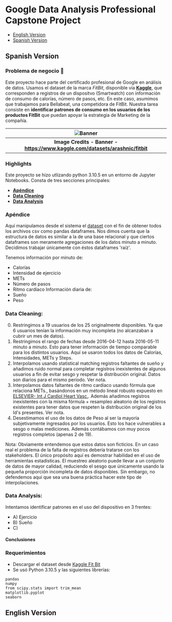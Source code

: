 # Google Data Analysis Professional Capstone Project
- [English Version](#English-Version) 
- [Spanish Version](#Spanish-Version)

## Spanish Version

### **Problema de negocio** 📝
Este proyecto hace parte del certificado profesional de Google en análisis de datos.
Usamos el dataset de la marca _FitBit_, disponible vía [**Kaggle**](https://www.kaggle.com/datasets/arashnic/fitbit), que corresponden a registros de un dispositvo (Smartwatch) con información de consumo de calorías, número de pasos, etc.
En este caso, asumimos que trabajamos para Bellabeat, una competidora de FitBit. Nuestra tarea consiste en **identificar patrones de consumo en los usuarios de los productos FitBit** que puedan apoyar la estrategia de Marketing de la compañía.

| ![Banner](FitBit_Banner.png) |
|:--:|
| <b>Image Credits - Banner - https://www.kaggle.com/datasets/arashnic/fitbit  </b>|


### **Highlights** 
Este proyecto se hizo utlizando python 3.10.5 en un entorno de Jupyter Notebooks. Consta de tres secciones principales:
- [**Apéndice**](#Apéndice)
- [**Data Cleaning**](#Data-Cleaning)
- [**Data Analysis**](#Data-Analysis)
### Apéndice
Aquí manipulamos desde el sistema el [dataset](https://www.kaggle.com/datasets/arashnic/fitbit) con el fin de obtener todos los archivos csv como pandas dataframes. Nos dimos cuenta que la estructura de datos es similar a la de una base relacional y que ciertos dataframes son meramente agregaciones de los datos minuto a minuto. Decidimos trabajar únicamente con éstos dataframes 'raíz'. 

Tenemos información por minuto de:
* Calorías
* Intensidad de ejercicio
* METs
* Número de pasos
* Ritmo cardíaco
Información diaria de:
* Sueño
* Peso

### Data Cleaning:

0. Restringimos a 19 usuarios de los 25 originalmente disponibles. Ya que 6 usuarios tenían la información muy incompleta (no alcanzaban a cubrir un mes de datos).
1. Restringimos el rango de fechas desde 2016-04-12 hasta 2016-05-11 minuto a minuto. Esto para tener información de tiempo comparable para los distintos usuarios. Aquí se usaron todos los datos de Calorías, Intensidades, METs y Steps.
2. Interpolamos usando statistical matching registros faltantes de sueño y añadimos ruido normal para completar registros inexistentes de algunos usuarios a fin de evitar sesgo y respetar la distribución original. Datos son diarios para el mismo período. Ver nota.
3. Interpolamos datos faltantes de ritmo cardíaco usando fórmula que relaciona METs., basándonos en un método lineal robusto expuesto en [ELSEVIER- Int J Cardiol Heart Vasc.](https://www.ncbi.nlm.nih.gov/pmc/articles/PMC6003065/). Además añadimos registros inexistentes con la misma fórmula + resampleo aleatorio de los registros existentes para tener datos que respeten la distribución original de los Id's presentes. Ver nota.
4. Desestimamos el uso de los datos de Peso al ser la mayoría subjetivamente ingresados por los usuarios. Esto los hace vulnerables a sesgo o malas mediciones. Además contábamos con muy pocos registros completos (apenas 2 de 19).

Nota: Obviamente entendemos que estos datos son ficticios. En un caso real el problema de la falta de registros debería tratarse con los stakeholders. El único propósito aquí es demostrar habilidad en el uso de herramientas estadísticas. El muestreo aleatorio puede llevar a un conjunto de datos de mayor calidad, reduciendo el sesgo que únicamente usando la pequeña proporción incompleta de datos disponibles. Sin embargo, no defendemos aquí que sea una buena práctica hacer este tipo de interpolaciones.

### Data Analysis: 
Intentamos identificar patrones en el uso del dispositivo en 3 frentes:
* A) Ejercicio
* B) Sueño
* C) 



#### Conclusiones


### Requerimientos
 * Descargar el dataset desde [Kaggle Fit Bit](https://www.kaggle.com/datasets/arashnic/fitbit)
 * Se usó Python 3.10.5 y las siguientes librerías:
 ```
pandas
numpy 
from scipy.stats import trim_mean
matplotlib.pyplot
seaborn
 ````

## English Version
